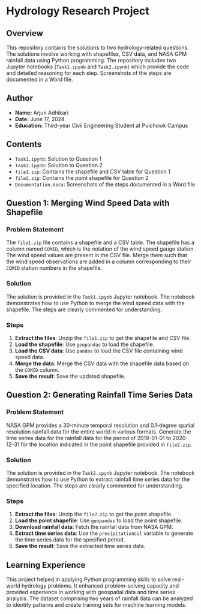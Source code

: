 # Hydrology Research Project

## Overview

This repository contains the solutions to two hydrology-related questions. The solutions involve working with shapefiles, CSV data, and NASA GPM rainfall data using Python programming. The repository includes two Jupyter notebooks (`Task1.ipynb` and `Task2.ipynb`) which provide the code and detailed reasoning for each step. Screenshots of the steps are documented in a Word file.

## Author
- **Name:** Arjun Adhikari
- **Date:** June 17, 2024
- **Education:** Third-year Civil Engineering Student at Pulchowk Campus

## Contents

- `Task1.ipynb`: Solution to Question 1
- `Task2.ipynb`: Solution to Question 2
- `file1.zip`: Contains the shapefile and CSV table for Question 1
- `file2.zip`: Contains the point shapefile for Question 2
- `Documentation.docx`: Screenshots of the steps documented in a Word file

## Question 1: Merging Wind Speed Data with Shapefile

### Problem Statement
The `file1.zip` file contains a shapefile and a CSV table. The shapefile has a column named `COMID`, which is the notation of the wind speed gauge station. The wind speed values are present in the CSV file. Merge them such that the wind speed observations are added in a column corresponding to their `COMID` station numbers in the shapefile.

### Solution
The solution is provided in the `Task1.ipynb` Jupyter notebook. The notebook demonstrates how to use Python to merge the wind speed data with the shapefile. The steps are clearly commented for understanding.

### Steps
1. **Extract the files**: Unzip the `file1.zip` to get the shapefile and CSV file.
2. **Load the shapefile**: Use `geopandas` to load the shapefile.
3. **Load the CSV data**: Use `pandas` to load the CSV file containing wind speed data.
4. **Merge the data**: Merge the CSV data with the shapefile data based on the `COMID` column.
5. **Save the result**: Save the updated shapefile.

## Question 2: Generating Rainfall Time Series Data

### Problem Statement
NASA GPM provides a 30-minute temporal resolution and 0.1-degree spatial resolution rainfall data for the entire world in various formats. Generate the time series data for the rainfall data for the period of 2019-01-01 to 2020-12-31 for the location indicated in the point shapefile provided in `file2.zip`.

### Solution
The solution is provided in the `Task2.ipynb` Jupyter notebook. The notebook demonstrates how to use Python to extract rainfall time series data for the specified location. The steps are clearly commented for understanding.

### Steps
1. **Extract the files**: Unzip the `file2.zip` to get the point shapefile.
2. **Load the point shapefile**: Use `geopandas` to load the point shapefile.
3. **Download rainfall data**: Fetch the rainfall data from NASA GPM.
4. **Extract time series data**: Use the `precipitationCal` variable to generate the time series data for the specified period.
5. **Save the result**: Save the extracted time series data.

## Learning Experience

This project helped in applying Python programming skills to solve real-world hydrology problems. It enhanced problem-solving capacity and provided experience in working with geospatial data and time series analysis. The dataset comprising two years of rainfall data can be analyzed to identify patterns and create training sets for machine learning models.
